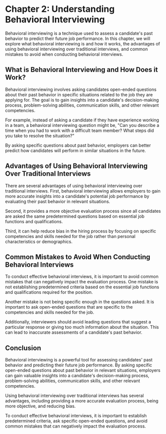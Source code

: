 Chapter 2: Understanding Behavioral Interviewing
================================================

Behavioral interviewing is a technique used to assess a candidate's past behavior to predict their future job performance. In this chapter, we will explore what behavioral interviewing is and how it works, the advantages of using behavioral interviewing over traditional interviews, and common mistakes to avoid when conducting behavioral interviews.

What is Behavioral Interviewing and How Does it Work?
-----------------------------------------------------

Behavioral interviewing involves asking candidates open-ended questions about their past behavior in specific situations related to the job they are applying for. The goal is to gain insights into a candidate's decision-making process, problem-solving abilities, communication skills, and other relevant competencies.

For example, instead of asking a candidate if they have experience working in a team, a behavioral interviewing question might be, "Can you describe a time when you had to work with a difficult team member? What steps did you take to resolve the situation?"

By asking specific questions about past behavior, employers can better predict how candidates will perform in similar situations in the future.

Advantages of Using Behavioral Interviewing Over Traditional Interviews
-----------------------------------------------------------------------

There are several advantages of using behavioral interviewing over traditional interviews. First, behavioral interviewing allows employers to gain more accurate insights into a candidate's potential job performance by evaluating their past behavior in relevant situations.

Second, it provides a more objective evaluation process since all candidates are asked the same predetermined questions based on essential job functions and qualifications.

Third, it can help reduce bias in the hiring process by focusing on specific competencies and skills needed for the job rather than personal characteristics or demographics.

Common Mistakes to Avoid When Conducting Behavioral Interviews
--------------------------------------------------------------

To conduct effective behavioral interviews, it is important to avoid common mistakes that can negatively impact the evaluation process. One mistake is not establishing predetermined criteria based on the essential job functions and qualifications required for the position.

Another mistake is not being specific enough in the questions asked. It is important to ask open-ended questions that are specific to the competencies and skills needed for the job.

Additionally, interviewers should avoid leading questions that suggest a particular response or giving too much information about the situation. This can lead to inaccurate assessments of a candidate's past behavior.

Conclusion
----------

Behavioral interviewing is a powerful tool for assessing candidates' past behavior and predicting their future job performance. By asking specific open-ended questions about past behavior in relevant situations, employers can gain valuable insights into a candidate's decision-making process, problem-solving abilities, communication skills, and other relevant competencies.

Using behavioral interviewing over traditional interviews has several advantages, including providing a more accurate evaluation process, being more objective, and reducing bias.

To conduct effective behavioral interviews, it is important to establish predetermined criteria, ask specific open-ended questions, and avoid common mistakes that can negatively impact the evaluation process.


